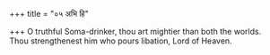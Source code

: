 +++
title = "०५ अभि हि"

+++
O truthful Soma-drinker, thou art mightier than both the worlds.  
     Thou strengthenest him who pours libation, Lord of Heaven.